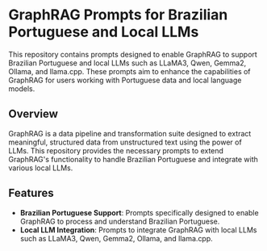 # GraphRAG Prompts for Brazilian Portuguese and Local LLMs

This repository contains prompts designed to enable GraphRAG to support Brazilian Portuguese and local LLMs such as LLaMA3, Qwen, Gemma2, Ollama, and llama.cpp. These prompts aim to enhance the capabilities of GraphRAG for users working with Portuguese data and local language models.

## Overview

GraphRAG is a data pipeline and transformation suite designed to extract meaningful, structured data from unstructured text using the power of LLMs. This repository provides the necessary prompts to extend GraphRAG's functionality to handle Brazilian Portuguese and integrate with various local LLMs.

## Features

- **Brazilian Portuguese Support**: Prompts specifically designed to enable GraphRAG to process and understand Brazilian Portuguese.
- **Local LLM Integration**: Prompts to integrate GraphRAG with local LLMs such as LLaMA3, Qwen, Gemma2, Ollama, and llama.cpp.

